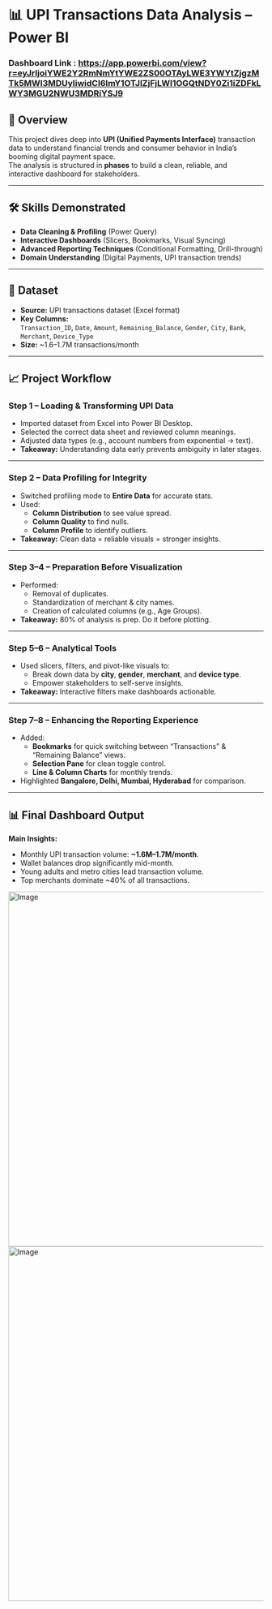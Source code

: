 # 📊 UPI Transactions Data Analysis – Power BI

### Dashboard Link : https://app.powerbi.com/view?r=eyJrIjoiYWE2Y2RmNmYtYWE2ZS00OTAyLWE3YWYtZjgzMTk5MWI3MDUyIiwidCI6ImY1OTJlZjFjLWI1OGQtNDY0Zi1iZDFkLWY3MGU2NWU3MDRiYSJ9

## 📌 Overview
This project dives deep into **UPI (Unified Payments Interface)** transaction data to understand financial trends and consumer behavior in India’s booming digital payment space.  
The analysis is structured in **phases** to build a clean, reliable, and interactive dashboard for stakeholders.

---

## 🛠 Skills Demonstrated
- **Data Cleaning & Profiling** (Power Query)
- **Interactive Dashboards** (Slicers, Bookmarks, Visual Syncing)
- **Advanced Reporting Techniques** (Conditional Formatting, Drill-through)
- **Domain Understanding** (Digital Payments, UPI transaction trends)

---

## 📂 Dataset
- **Source:** UPI transactions dataset (Excel format)
- **Key Columns:**  
  `Transaction_ID`, `Date`, `Amount`, `Remaining_Balance`, `Gender`, `City`, `Bank`, `Merchant`, `Device_Type`
- **Size:** ~1.6–1.7M transactions/month

---

## 📈 Project Workflow

### **Step 1 – Loading & Transforming UPI Data**
- Imported dataset from Excel into Power BI Desktop.
- Selected the correct data sheet and reviewed column meanings.
- Adjusted data types (e.g., account numbers from exponential → text).
- **Takeaway:** Understanding data early prevents ambiguity in later stages.

---

### **Step 2 – Data Profiling for Integrity**
- Switched profiling mode to **Entire Data** for accurate stats.
- Used:
  - **Column Distribution** to see value spread.
  - **Column Quality** to find nulls.
  - **Column Profile** to identify outliers.
- **Takeaway:** Clean data = reliable visuals = stronger insights.

---

### **Step 3–4 – Preparation Before Visualization**
- Performed:
  - Removal of duplicates.
  - Standardization of merchant & city names.
  - Creation of calculated columns (e.g., Age Groups).
- **Takeaway:** 80% of analysis is prep. Do it before plotting.

---

### **Step 5–6 – Analytical Tools**
- Used slicers, filters, and pivot-like visuals to:
  - Break down data by **city**, **gender**, **merchant**, and **device type**.
  - Empower stakeholders to self-serve insights.
- **Takeaway:** Interactive filters make dashboards actionable.

---

### **Step 7–8 – Enhancing the Reporting Experience**
- Added:
  - **Bookmarks** for quick switching between “Transactions” & “Remaining Balance” views.
  - **Selection Pane** for clean toggle control.
  - **Line & Column Charts** for monthly trends.
- Highlighted **Bangalore, Delhi, Mumbai, Hyderabad** for comparison.

---

## 📊 Final Dashboard Output
**Main Insights:**
- Monthly UPI transaction volume: **~1.6M–1.7M/month**.
- Wallet balances drop significantly mid-month.
- Young adults and metro cities lead transaction volume.
- Top merchants dominate ~40% of all transactions.

<img width="1232" height="700" alt="Image" src="https://github.com/user-attachments/assets/7f3eed51-2f85-4088-b2b3-60507c5c468e" />



<img width="1232" height="699" alt="Image" src="https://github.com/user-attachments/assets/a8e06432-a429-40d3-9748-3a945b8297f0" />
